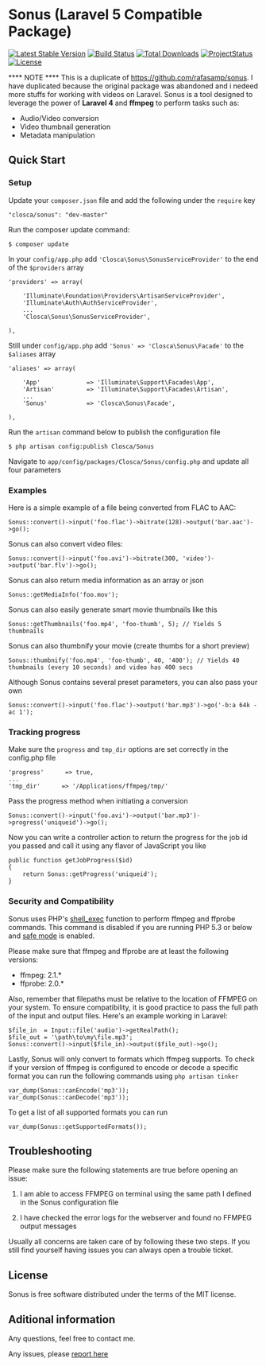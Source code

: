 # Sonus (Laravel 5 Compatible Package)
[![Latest Stable Version](https://poser.pugx.org/closca/sonus/v/stable.png)](https://packagist.org/packages/closca/sonus)
[![Build Status](https://travis-ci.org/closca/sonus.png?branch=master)](https://travis-ci.org/closca/sonus)
[![Total Downloads](https://poser.pugx.org/closca/sonus/downloads.png)](https://packagist.org/packages/closca/sonus)
[![ProjectStatus](https://stillmaintained.com/closca/sonus.png)](https://stillmaintained.com/closca/sonus.png)
[![License](https://poser.pugx.org/closca/sonus/license.png)](https://packagist.org/packages/closca/sonus)


**** NOTE ****
This is a duplicate of https://github.com/rafasamp/sonus. I have duplicated because the original package was  abandoned and i nedeed more stuffs for working with videos on Laravel.
Sonus is a tool designed to leverage the power of **Laravel 4** and **ffmpeg** to perform tasks such as:

* Audio/Video conversion
* Video thumbnail generation
* Metadata manipulation

## Quick Start

### Setup

Update your `composer.json` file and add the following under the `require` key

	"closca/sonus": "dev-master"

Run the composer update command:

	$ composer update

In your `config/app.php` add `'Closca\Sonus\SonusServiceProvider'` to the end of the `$providers` array

    'providers' => array(

        'Illuminate\Foundation\Providers\ArtisanServiceProvider',
        'Illuminate\Auth\AuthServiceProvider',
        ...
        'Closca\Sonus\SonusServiceProvider',

    ),

Still under `config/app.php` add `'Sonus' => 'Closca\Sonus\Facade'` to the `$aliases` array

    'aliases' => array(

        'App'             => 'Illuminate\Support\Facades\App',
        'Artisan'         => 'Illuminate\Support\Facades\Artisan',
        ...
        'Sonus'           => 'Closca\Sonus\Facade',

    ),

Run the `artisan` command below to publish the configuration file

	$ php artisan config:publish Closca/Sonus

Navigate to `app/config/packages/Closca/Sonus/config.php` and update all four parameters

### Examples

Here is a simple example of a file being converted from FLAC to AAC:

	Sonus::convert()->input('foo.flac')->bitrate(128)->output('bar.aac')->go();

Sonus can also convert video files:

	Sonus::convert()->input('foo.avi')->bitrate(300, 'video')->output('bar.flv')->go();

Sonus can also return media information as an array or json

    Sonus::getMediaInfo('foo.mov');

Sonus can also easily generate smart movie thumbnails like this

    Sonus::getThumbnails('foo.mp4', 'foo-thumb', 5); // Yields 5 thumbnails

Sonus can also thumbnify your movie (create thumbs for a short preview)

    Sonus::thumbnify('foo.mp4', 'foo-thumb', 40, '400'); // Yields 40 thumbnails (every 10 seconds) and video has 400 secs

Although Sonus contains several preset parameters, you can also pass your own

	Sonus::convert()->input('foo.flac')->output('bar.mp3')->go('-b:a 64k -ac 1');

### Tracking progress

Make sure the `progress` and `tmp_dir` options are set correctly in the config.php file

    'progress'      => true,
    ...
    'tmp_dir'      => '/Applications/ffmpeg/tmp/'

Pass the progress method when initiating a conversion

    Sonus::convert()->input('foo.avi')->output('bar.mp3')->progress('uniqueid')->go();

Now you can write a controller action to return the progress for the job id you passed and call it using any flavor of JavaScript you like

    public function getJobProgress($id)
    {
        return Sonus::getProgress('uniqueid');
    }


### Security and Compatibility

Sonus uses PHP's [shell_exec](http://us3.php.net/shell_exec) function to perform ffmpeg and ffprobe commands. This command is disabled if you are running PHP 5.3 or below and [safe mode](http://us3.php.net/manual/en/features.safe-mode.php) is enabled.

Please make sure that ffmpeg and ffprobe are at least the following versions:

* ffmpeg: 2.1.*
* ffprobe: 2.0.*

Also, remember that filepaths must be relative to the location of FFMPEG on your system. To ensure compatibility, it is good practice to pass the full path of the input and output files. Here's an example working in Laravel:

    $file_in  = Input::file('audio')->getRealPath();
    $file_out = '\path\to\my\file.mp3'; 
    Sonus::convert()->input($file_in)->output($file_out)->go();

Lastly, Sonus will only convert to formats which ffmpeg supports. To check if your version of ffmpeg is configured to encode or decode a specific format you can run the following commands using `php artisan tinker`

    var_dump(Sonus::canEncode('mp3'));
    var_dump(Sonus::canDecode('mp3'));

To get a list of all supported formats you can run

    var_dump(Sonus::getSupportedFormats());

## Troubleshooting

Please make sure the following statements are true before opening an issue:

1) I am able to access FFMPEG on terminal using the same path I defined in the Sonus configuration file

2) I have checked the error logs for the webserver and found no FFMPEG output messages

Usually all concerns are taken care of by following these two steps. If you still find yourself having issues you can always open a trouble ticket.


## License

Sonus is free software distributed under the terms of the MIT license.

## Aditional information

Any questions, feel free to contact me.

Any issues, please [report here](https://github.com/closca/sonus/issues)

